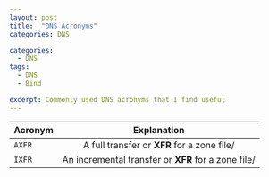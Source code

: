 ```yaml
---
layout: post
title:  "DNS Acronyms"
categories: DNS

categories:
  - DNS
tags:
  - DNS
  - Bind

excerpt: Commonly used DNS acronyms that I find useful
---
```



| Acronym        | Explanation  |
| ------------- |:-------------:|
| `AXFR`      | A full transfer or **XFR** for a zone file/ |
| `IXFR`      | An incremental transfer or **XFR** for a zone file/ |
